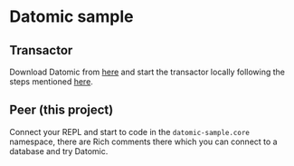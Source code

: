 # Datomic sample

## Transactor

Download Datomic from [here](https://docs.datomic.com/pro/getting-started/get-datomic.html) and start the transactor locally following the steps mentioned [here](https://docs.datomic.com/pro/getting-started/transactor.html).

## Peer (this project)

Connect your REPL and start to code in the `datomic-sample.core` namespace, there are Rich comments there which you can connect to a database and try Datomic.

